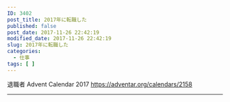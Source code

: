 ```yaml
---
ID: 3402
post_title: 2017年に転職した
published: false
post_date: 2017-11-26 22:42:19
modified_date: 2017-11-26 22:42:19
slug: 2017年に転職した
categories:
  - 仕事
tags: [ ]
---
```

退職者 Advent Calendar 2017
https://adventar.org/calendars/2158

---